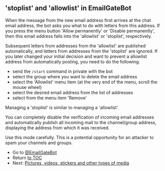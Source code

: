 ## 'stoplist' and 'allowlist' in EmailGateBot

When the message from the new email address first arrives at the chat email address, the bot asks you what to do with letters from this address.
If you press the menu button 'Allow permanently' or 'Disable permanently', then this email address falls into the 'allowlist' or 'stoplist', respectively.

Subsequent letters from addresses from the 'allowlist' are published automatically, and letters from addresses from the 'stoplist' are ignored.
If you later changed your initial decision and want to prevent a allowlist address from automatically posting, you need to do the following.

- send the `/start` command in private with the bot
- select the group where you want to delete the email address
- select the 'Allowlist' menu item (at the very end of the menu, scroll the mouse wheel)
- select the desired email address from the list of addresses
- select from the menu item 'Remove'

Managing a 'stoplist' is similar to managing a 'allowlist'.

You can completely disable the verification of incoming email addresses and automatically publish all incoming mail to the channel/group address,
displaying the address from which it was received.

Use this mode carefully. This is a potential opportunity for an attacker to spam your channels and groups.

- Go to [@EmailGateBot](http://t.me/EmailGateBot?start=utm_KDaxQG000_github-en-stoplist)
- Return [to TOC](guide.md)
- Next: [Pictures, videos, stickers and other types of media](media.md)
